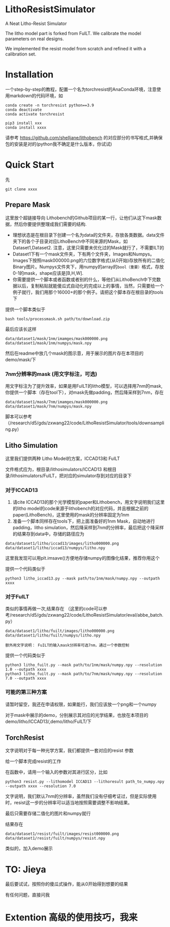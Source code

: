 # LithoResistSimulator
A Neat Litho-Resist Simulator

The litho model part is forked from FuILT. We calibrate the model parameters on real designs.

We implemented the resist model from scratch and refined it with a calibration set.


# Installation 

一个step-by-step的教程，配置一个名为torchresist的AnaConda环境，注意使用markdown的代码环境，如
```
conda create -n torchresist python==3.9
conda deactivate
conda activate torchresist

pip3 install xxx
conda install xxxx
```
请参考 https://github.com/shelljane/lithobench 的对应部分的书写格式,并确保包的安装是对的(python我不确定是什么版本，你试试)

# Quick Start

先

``` 
git clone xxxx
```
## Prepare Mask


这里放个超链接导向 Lithobench的Github项目的某一行，让他们从这下mask数据，然后你要提供整理成我们需要的结构.

- 理想状态是在根目录下创建一个名为data的文件夹，存放各类数据。data文件夹下的各个子目录对应LithoBench中不同来源的Mask，如Dataset1,Dataset2. 注意，这里只需要未优化过的Mask就行了，不需要ILT的
- Dataset1下有一个mask文件夹，下有两个文件夹，Images和Numpys。 Images下按照mask000000.png的六位数字格式(从0开始)存放所有的二值化Binary图片。Numpys文件夹下，用numpy的array的`bool（重要）`格式，存放0-1的mask，shape应该是[B,H,W].
- 你需要提供一个脚本或者函数或者别的什么，等他们从LithoBench中下完数据以后，复制粘贴就能傻瓜式自动化的完成以上的事情，当然，只需要给一个例子就行，我们用那个16000+的那个例子。请把这个脚本存在根目录的tools下


提供一个脚本类似于 

```
bash tools/processmask.sh path/to/download.zip
```


最后应该长这样

```
data/dataset1/mask/1nm/imamges/mask000000.png
data/dataset1/mask/1nm/numpys/mask.npy
```

然后在readme中放几个mask的图示意，用于展示的图片存在本项目的demo/mask/下



### 7nm分辨率的mask (用文字标注，可选)


用文字标注为了提升效率，如果是用FuILT的litho模型，可以选择用7nm的mask,你提供一个脚本（存在tool下），对mask先做padding，然后降采样到7nm，存在

```
data/dataset1/mask/7nm/imamges/mask000000.png
data/dataset1/mask/7nm/numpys/mask.npy
```

脚本可以参考（/research/d5/gds/zxwang22/code/LithoResistSimulator/tools/downsampling.py）

## Litho Simulation

这里我们提供两种 Litho Model的方案，ICCAD13和 FuILT

文件格式应为，根目录/lithosimulators/ICCAD13 和根目录/lithosimulators/FuILT，把对应的simulator存到对应的目录下







### 对于ICCAD13

1. 请cite ICCAD13的那个光学模型的paper和Lithobench，用文字说明我们这里的litho model的code来源于lithobench的对应代码，并且根据之前的paper(LithoBench)，这里使用的mask的分辨率固定为1nm
2. 准备一个脚本同样存在tools下，把上面准备好的1nm Mask，自动地进行padding，litho simulation，然后降采样到7nm的分辨率，最后把这个降采样的结果存到data中，存储的路径应为
```
data/dataset1/litho/iccad13/images/litho000000.png
data/dataset1/litho/iccad13/numpys/litho.npy
```

这里我发现可以用plt.imsave()方便地存储numpy的图像化结果，推荐你用这个


提供一个代码类似于



```
python3 litho_iccad13.py --mask path/to/1nm/mask/numpy.npy --outpath xxxx
```



### 对于FuILT

类似的事情再做一次,结果存在 （这里的code可以参考/research/d5/gds/zxwang22/code/LithoResistSimulator/eval/abbe_batch.py）

```
data/dataset1/litho/fuilt/images/litho000000.png
data/dataset1/litho/fuilt/numpys/litho.npy
```

`额外用文字说明： FuILT的输入mask分辨率可选7nm，通过一个参数控制`



提供一个代码类似于

```
python3 litho_fuilt.py --mask path/to/1nm/mask/numpy.npy --resolution 1.0 --outpath xxxx
python3 litho_fuilt.py --mask path/to/7nm/mask/numpy.npy --resolution 7.0 --outpath xxxx
```


### 可能的第三种方案

请暂时留空，我还在申请权限，如果能行，我们应该放一个png和一个numpy


对于mask中展示的demo，分别展示其对应的光学结果，也放在本项目的demo/litho/ICCAD13/,demo/litho/FuILT/下




## TorchResist

文字说明对于每一种光学方案，我们都提供一套对应的resist 参数

给一个脚本完成resist的工作

在函数中，请用一个输入的参数对其进行区分，比如

```
python3 resist.py --lithomodel ICCAD13 --lithoresult path_to_numpy.npy --outpath xxxx --resolution 7.0
```

文字说明，我们默认7nm的分辨率，虽然我们没有仔细考证过，但是实际使用时，resist这一步的分辨率可以适当地按照需要调整不影响结果。

最后只需要存储二值化的图片和numpy就行


结果存在 


```
data/dataset1/resist/fuilt/images/resist000000.png
data/dataset1/resist/fuilt/numpys/resist.npy
```

类似的，加入demo展示


# TO: Jieya 

最后要试试，按照你的傻瓜式操作，能从0开始得到想要的结果

有任何问题，直接问我



# Extention 高级的使用技巧，我来